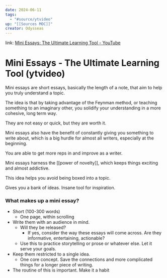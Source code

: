 ```yaml
---
date: 2024-06-11
tags:
  - "#source/ytvideo"
up: "[[Sources MOC]]"
creator: Odysseas
---
```

link: [Mini Essays: The Ultimate Learning Tool - YouTube](https://www.youtube.com/watch?v=N4YjXJVzoZY&t=282s)
# Mini Essays - The Ultimate Learning Tool (ytvideo)

Mini essays are short essays, basically the length of a note, that aim to help you truly understand a topic.

The idea is that by taking advantage of the Feynman method, or teaching something to an imaginary other, you solidify your understanding in a more cohesive, long term way.

They are not easy or quick, but they are worth it.

Mini essays also have the benefit of constantly giving you something to write about, which is a big hurdle for almost all writers, especially at the beginning.

You are able to get more reps in and improve as a writer.

Mini essays harness the [[power of novelty]], which keeps things exciting and almost addictive. 

This idea helps you avoid being boxed into a topic.

Gives you a bank of ideas. Insane tool for inspiration.



### What makes up a mini essay?
- Short (100-300 words)
	- One page, within scrolling
- Write them with an audience in mind. 
	- Will they be released?
		- If yes, consider the way these essays will come across. Are they informative, entertaining, actionable?
	- Use this to practice storytelling or prose or whatever else. Let it serve your goals.
- Keep them restricted to a single idea.
	- One core concept. Save the connections and more complicated things for a longer piece of writing.
- The routine of this is important. Make it a habit